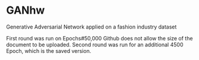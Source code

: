 # GANhw
Generative Adversarial Network applied on a fashion industry dataset 

First round was run on Epochs#50,000   Github does not allow the size of the document to be uploaded.
Second round was run for an additional 4500 Epoch, which is the saved version.
